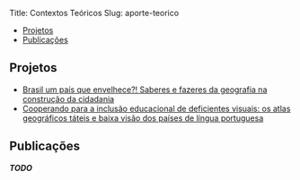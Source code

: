 Title: Contextos Teóricos
Slug: aporte-teorico

- [Projetos](#projetos)
- [Publicações](#publicações)

Projetos
--------

- [Brasil um país que envelhece?! Saberes e fazeres da geografia na construção da cidadania](/projetos/brasil-um-pais-que-envelhece)
- [Cooperando para a inclusão educacional de deficientes visuais: os atlas geográficos táteis e baixa visão dos países de língua portuguesa](cooperando-para-a-inclusão-educacional-de-deficientes-visuais:-os-atlas-geográficos-táteis-e-baixa-visão-dos-países-de-língua-portuguesa)

Publicações
-----------

_**TODO**_
